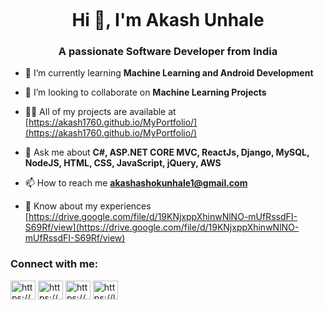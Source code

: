 ![]()
<h1 align="center">Hi 👋, I'm Akash Unhale</h1>
<h3 align="center">A passionate Software Developer from India</h3>



- 🌱 I’m currently learning **Machine Learning and Android Development**

- 👯 I’m looking to collaborate on **Machine Learning Projects**

- 👨‍💻 All of my projects are available at [https://akash1760.github.io/MyPortfolio/](https://akash1760.github.io/MyPortfolio/)

- 💬 Ask me about **C#, ASP.NET CORE MVC, ReactJs, Django, MySQL, NodeJS, HTML, CSS, JavaScript, jQuery, AWS**

- 📫 How to reach me **akashashokunhale1@gmail.com**

- 📄 Know about my experiences [https://drive.google.com/file/d/19KNjxppXhinwNlNO-mUfRssdFI-S69Rf/view](https://drive.google.com/file/d/19KNjxppXhinwNlNO-mUfRssdFI-S69Rf/view)

<h3 align="left">Connect with me:</h3>
<p align="left">
<a href="https://linkedin.com/in/https://www.linkedin.com/in/akash-unhale-384092189/" target="blank"><img align="center" src="https://raw.githubusercontent.com/rahuldkjain/github-profile-readme-generator/master/src/images/icons/Social/linked-in-alt.svg" alt="https://www.linkedin.com/in/akash-unhale-384092189/" height="30" width="40" /></a>
<a href="https://www.youtube.com/c/https://www.youtube.com/@elevateyourcode-byakash" target="blank"><img align="center" src="https://raw.githubusercontent.com/rahuldkjain/github-profile-readme-generator/master/src/images/icons/Social/youtube.svg" alt="https://www.youtube.com/@elevateyourcode-byakash" height="30" width="40" /></a>
<a href="https://www.hackerrank.com/https://www.hackerrank.com/profile/akashashokunhal1" target="blank"><img align="center" src="https://raw.githubusercontent.com/rahuldkjain/github-profile-readme-generator/master/src/images/icons/Social/hackerrank.svg" alt="https://www.hackerrank.com/profile/akashashokunhal1" height="30" width="40" /></a>
<a href="https://www.leetcode.com/https://leetcode.com/u/akash1760/" target="blank"><img align="center" src="https://raw.githubusercontent.com/rahuldkjain/github-profile-readme-generator/master/src/images/icons/Social/leet-code.svg" alt="https://leetcode.com/u/akash1760/" height="30" width="40" /></a>
</p>
